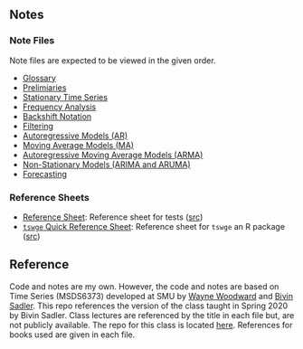 ## Notes

### Note Files

Note files are expected to be viewed in the given order.

* [Glossary](./notes/build/glossary.pdf)
* [Prelimiaries](./notes/build/preliminaries.pdf)
* [Stationary Time Series](./notes/build/stationarity.pdf)
* [Frequency Analysis](./notes/build/frequency_domain.pdf)
* [Backshift Notation](./notes/build/backshift_operator.pdf)
* [Filtering](./notes/build/filtering.pdf)
* [Autoregressive Models (AR)](./notes/build/autoregressive_models.pdf)
* [Moving Average Models (MA)](./notes/build/moving_average_models.pdf)
* [Autoregressive Moving Average Models (ARMA)](./notes/build/arma_models.pdf)
* [Non-Stationary Models (ARIMA and ARUMA)](./notes/build/arima_aruma_models.pdf)
* [Forecasting](./notes/build/forecasting.pdf)

### Reference Sheets

* [Reference Sheet](./notes/reference_sheet.pdf): Reference sheet for tests ([src](./notes/tex/reference_sheet.tex))
* [`tswge` Quick Reference Sheet](./notes/tswge_quick_reference.pdf): Reference sheet for `tswge` an R package ([src](./notes/tex/tswge_quick_reference.tex))

## Reference

Code and notes are my own.
However, the code and notes are based on Time Series (MSDS6373) developed at SMU by [Wayne Woodward](https://sites.smu.edu/des/registrar/RetiredFaculty/?a=bio&pid=101&name=Wayne%20Woodward) and [Bivin Sadler](https://www.linkedin.com/in/bivin-sadler-89825812/). 
This repo references the version of the class taught in Spring 2020 by Bivin Sadler.
Class lectures are referenced by the title in each file but, are not publicly available.
The repo for this class is located [here](https://github.com/BivinSadler/MSDS-6373-Time-Series).
References for books used are given in each file.
